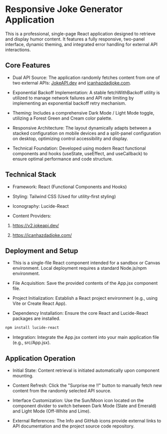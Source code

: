 # Responsive Joke Generator Application
This is a professional, single-page React application designed to retrieve and display humor content. It features a fully responsive, two-panel interface, dynamic theming, and integrated error handling for external API interactions.

## Core Features
- Dual API Source: The application randomly fetches content from one of two external APIs: [JokeAPI.dev](https://jokeapi.dev/) and [icanhazdadjoke.com](icanhazdadjoke.com).

- Exponential Backoff Implementation: A stable fetchWithBackoff utility is utilized to manage network failures and API rate limiting by implementing an exponential backoff retry mechanism.

- Theming: Includes a comprehensive Dark Mode / Light Mode toggle, utilizing a Forest Green and Cream color palette.

- Responsive Architecture: The layout dynamically adapts between a stacked configuration on mobile devices and a split-panel configuration on desktop, optimizing control accessibility and display.

- Technical Foundation: Developed using modern React functional components and hooks (useState, useEffect, and useCallback) to ensure optimal performance and code structure.

## Technical Stack
- Framework: React (Functional Components and Hooks)

- Styling: Tailwind CSS (Used for utility-first styling)

- Iconography: Lucide-React

- Content Providers:

1. https://v2.jokeapi.dev/

2. https://icanhazdadjoke.com/

## Deployment and Setup
- This is a single-file React component intended for a sandbox or Canvas environment. Local deployment requires a standard Node.js/npm environment.

- File Acquisition: Save the provided contents of the App.jsx component file.

- Project Initialization: Establish a React project environment (e.g., using Vite or Create React App).

- Dependency Installation: Ensure the core React and Lucide-React packages are installed.

```bash
npm install lucide-react
```

- Integration: Integrate the App.jsx content into your main application file (e.g., src/App.jsx).

## Application Operation
- Initial State: Content retrieval is initiated automatically upon component mounting.

- Content Refresh: Click the "Surprise me !!" button to manually fetch new content from the randomly selected API source.

- Interface Customization: Use the Sun/Moon icon located on the component divider to switch between Dark Mode (Slate and Emerald) and Light Mode (Off-White and Lime).

- External References: The Info and GitHub icons provide external links to API documentation and the project source code repository.